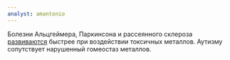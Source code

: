 ```yaml
---
analyst: amantonio
---
```


Болезни Альцгеймера, Паркинсона и рассеянного склероза [развиваются](https://www.ncbi.nlm.nih.gov/pubmed/28889024) быстрее при воздействии токсичных металлов. Аутизму сопутствует нарушенный гомеостаз металлов.

